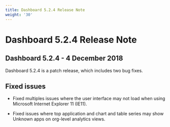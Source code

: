 ```yaml
---
title: Dashboard 5.2.4 Release Note
weight: '30'
---
```


# Dashboard 5.2.4 Release Note

## Dashboard 5.2.4 - 4 December 2018

Dashboard 5.2.4 is a patch release, which includes two bug fixes.

## Fixed issues

* Fixed multiples issues where the user interface may not load when using Microsoft Internet Explorer 11 (IE11).

* Fixed issues where top application and chart and table series may show Unknown apps on org-level analytics views.
